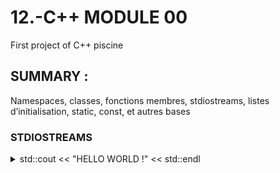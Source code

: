 # 12.-C++ MODULE 00
First project of C++ piscine

## SUMMARY :
Namespaces, classes, fonctions membres, stdiostreams,
listes d’initialisation, static, const, et autres bases

### STDIOSTREAMS
<details>
<summary>std::cout << "HELLO WORLD !" << std::endl </summary>

 

>std::cout <<
 
 std::cin >> buff
 
 std::cout << "You entered" <<buff<< std::endl 
 
std::endl = passage à la ligne

using std::cout;
 
pour juste ecrire
cout
ou std::endl
</details>
